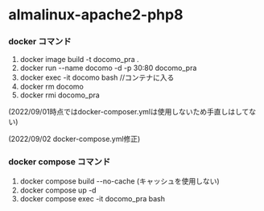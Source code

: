 # almalinux-apache2-php8

### docker コマンド
1. docker image build -t docomo_pra .
2. docker run --name docomo -d -p 30:80  docomo_pra
3. docker exec -it docomo bash //コンテナに入る
4. docker rm docomo
5. docker rmi docomo_pra

(2022/09/01時点ではdocker-composer.ymlは使用しないため手直しはしてない)

(2022/09/02 docker-compose.yml修正)
### docker compose コマンド
1. docker compose build --no-cache (キャッシュを使用しない)
2. docker compose up -d
3. docker compose exec -it docomo_pra bash
